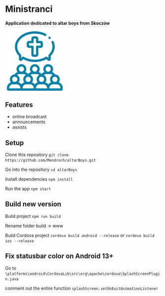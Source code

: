 # Ministranci

#### Application dedicated to altar boys from Skoczów

![Ministranci logo](https://github.com/Mendroch/altarBoys/blob/main/public/logo192.png)

## Features

- online broadcast
- announcements
- assists

## Setup

Clone this repository `git clone https://github.com/Mendroch/altarBoys.git`

Go into the repository `cd altarBoys`

Install dependencies `npm install`

Run the app `npm start`

## Build new version

Build project `npm run build`

Rename folder build -> www

Build Cordova project `cordova build android --release` or `cordova build ios --release`

## Fix statusbar color on Android 13+

Go to `\platforms\android\CordovaLib\src\org\apache\cordova\SplashScreenPlugin.java`

comment out the entire function `splashScreen.setOnExitAnimationListener`
